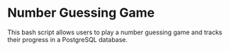 # Number Guessing Game
This bash script allows users to play a number guessing game and tracks their progress in a PostgreSQL database.
